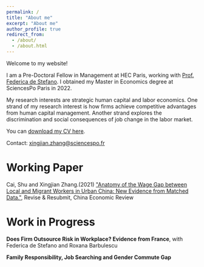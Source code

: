 ```yaml
---
permalink: /
title: "About me"
excerpt: "About me"
author_profile: true
redirect_from: 
  - /about/
  - /about.html
---
```


Welcome to my website!

I am a Pre-Doctoral Fellow in Management at HEC Paris, working with [Prof. Federica de Stefano](https://www.hec.edu/en/faculty-research/faculty-directory/faculty-member/destefano-federica). I obtained my Master in Economics degree at SciencesPo Paris in 2022. 

My research interests are strategic human capital and labor economics. One strand of my research interest is how firms achieve competitive advantages from human capital management. Another strand explores the discrimination and social consequences of job change in the labor market.

You can [download my CV here](http://xingjianecon.github.io/files/CV_XingjianZhang.pdf). 

Contact: <xingjian.zhang@sciencespo.fr>

# Working Paper

Cai, Shu and Xingjian Zhang.(2021)  ["Anatomy of the Wage Gap between Local and Migrant Workers in Urban China: New Evidence from Matched Data."](https://papers.ssrn.com/sol3/papers.cfm?abstract_id=3933758), Revise & Resubmit, China Economic Review

# Work in Progress

**Does Firm Outsource Risk in Workplace? Evidence from France**, with Federica de Stefano and Roxana Barbulescu

**Family Responsibility, Job Searching and Gender Commute Gap**

